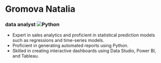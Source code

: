 # Gromova Natalia
### data analyst ![Python](https://www.flaticon.com/ru/free-icon/snake_8277654?term=%D0%BF%D0%B8%D1%82%D0%BE%D0%BD&page=1&position=3&origin=tag&related_id=8277654)

- Expert in sales analytics and proficient in statistical prediction models such as regressions and time-series models.
- Proficient in generating automated reports using Python.
- Skilled in creating interactive dashboards using Data Studio, Power BI, and Tableau.
